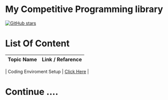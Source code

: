 # My Competitive Programming library
[![GitHub stars](https://img.shields.io/github/stars/anikakash/Sports-Programming.svg?style=social&label=Stars)](https://github.com/anikakash/Sports-Programming)

# List Of Content
| Topic Name | Link / Refarence |
| :---: | :---: |

| Coding Enviroment Setup | [Click Here](https://github.com/anikakash/Sports-Programming/blob/main/Lib/codingidesetup.md) |

# Continue ....
